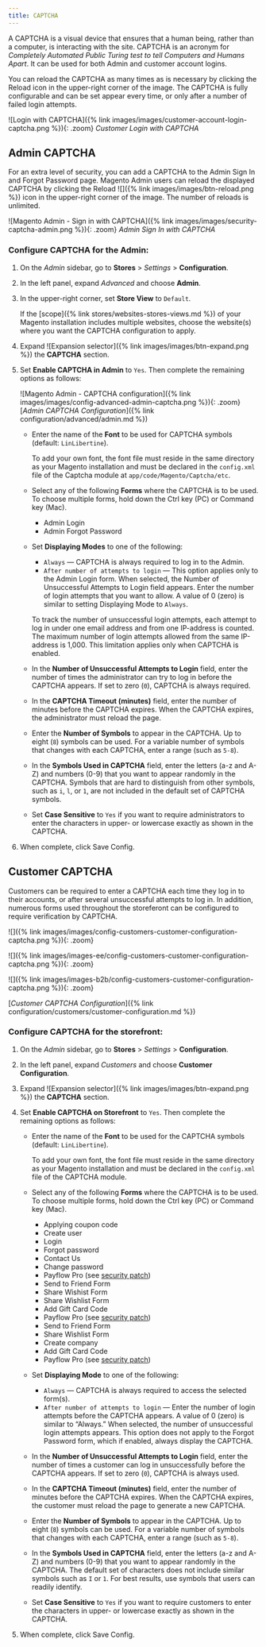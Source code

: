 ```yaml
---
title: CAPTCHA
---
```


A CAPTCHA is a visual device that ensures that a human being, rather than a computer, is interacting with the site. CAPTCHA is an acronym for _Completely Automated Public Turing test to tell Computers and Humans Apart_. It can be used for both Admin and customer account logins.

You can reload the CAPTCHA as many times as is necessary by clicking the Reload icon in the upper-right corner of the image. The CAPTCHA is fully configurable and can be set appear every time, or only after a number of failed login attempts.

![Login with CAPTCHA]({% link images/images/customer-account-login-captcha.png %}){: .zoom}
_Customer Login with CAPTCHA_

## Admin CAPTCHA

For an extra level of security, you can add a CAPTCHA to the Admin Sign In and Forgot Password page. Magento Admin users can reload the displayed CAPTCHA by clicking the Reload ![]({% link images/images/btn-reload.png %}) icon in the upper-right corner of the image. The number of reloads is unlimited.

![Magento Admin - Sign in with CAPTCHA]({% link images/images/security-captcha-admin.png %}){: .zoom}
_Admin Sign In with CAPTCHA_

### Configure CAPTCHA for the Admin:

1. On the _Admin_ sidebar, go to **Stores** > _Settings_ > **Configuration**.

1. In the left panel, expand _Advanced_ and choose **Admin**.

1. In the upper-right corner, set **Store View** to `Default`.

    If the [scope]({% link stores/websites-stores-views.md %}) of your Magento installation includes multiple websites, choose the website(s) where you want the CAPTCHA configuration to apply.

1. Expand ![Expansion selector]({% link images/images/btn-expand.png %}) the **CAPTCHA** section.

1. Set **Enable CAPTCHA in Admin** to `Yes`. Then complete the remaining options as follows:

    ![Magento Admin - CAPTCHA configuration]({% link images/images/config-advanced-admin-captcha.png %}){: .zoom}
    [_Admin CAPTCHA Configuration_]({% link configuration/advanced/admin.md %})

    - Enter the name of the **Font** to be used for CAPTCHA symbols (default: `LinLibertine`).

        To add your own font, the font file must reside in the same directory as your Magento installation and must be declared in the `config.xml` file of the Captcha module at `app/code/Magento/Captcha/etc`.

    - Select any of the following **Forms** where the CAPTCHA is to be used. To choose multiple forms, hold down the Ctrl key (PC) or Command key (Mac).

      - Admin Login
      - Admin Forgot Password

    - Set **Displaying Modes** to one of the following:

      - `Always` — CAPTCHA is always required to log in to the Admin.
      - `After number of attempts to login` — This option applies only to the Admin Login form. When selected, the Number of Unsuccessful Attempts to Login field appears. Enter the number of login attempts that you want to allow. A value of 0 (zero) is similar to setting Displaying Mode to `Always`.

      To track the number of unsuccessful login attempts, each attempt to log in under one email address and from one IP-address is counted. The maximum number of login attempts allowed from the same IP-address is 1,000. This limitation applies only when CAPTCHA is enabled.

    - In the **Number of Unsuccessful Attempts to Login** field, enter the number of times the administrator can try to log in before the CAPTCHA appears. If set to zero (`0`), CAPTCHA is always required.

    - In the **CAPTCHA Timeout (minutes)** field, enter the number of minutes before the CAPTCHA expires. When the CAPTCHA expires, the administrator must reload the page.

    - Enter the **Number of Symbols** to appear in the CAPTCHA. Up to eight (`8`) symbols can be used. For a variable number of symbols that changes with each CAPTCHA, enter a range (such as `5-8`).

    - In the **Symbols Used in CAPTCHA** field, enter the letters (a-z and A-Z) and numbers (0-9) that you want to appear randomly in the CAPTCHA. Symbols that are hard to distinguish from other symbols, such as `i`, `l`, or `1`, are not included in the default set of CAPTCHA symbols.

    - Set **Case Sensitive** to `Yes` if you want to require administrators to enter the characters in upper- or lowercase exactly as shown in the CAPTCHA.

1. When complete, click <span class="btn">Save Config</span>.

## Customer CAPTCHA

Customers can be required to enter a CAPTCHA each time they log in to their accounts, or after several unsuccessful attempts to log in. In addition, numerous forms used throughout the storeferont can be configured to require verification by CAPTCHA.

<!--{% if "Default.CE Only" contains site.edition %}-->
![]({% link images/images/config-customers-customer-configuration-captcha.png %}){: .zoom}
<!--{% endif %}-->
<!--{% if "Default.EE Only" contains site.edition %}-->
![]({% link images/images-ee/config-customers-customer-configuration-captcha.png %}){: .zoom}
<!--{% endif %}-->
<!--{% if "Default.B2B Only" contains site.edition %}-->
![]({% link images/images-b2b/config-customers-customer-configuration-captcha.png %}){: .zoom}
<!--{% endif %}-->
[_Customer CAPTCHA Configuration_]({% link configuration/customers/customer-configuration.md %})

### Configure CAPTCHA for the storefront:

1. On the _Admin_ sidebar, go to **Stores** > _Settings_ > **Configuration**.

1. In the left panel, expand _Customers_ and choose **Customer Configuration**.

1. Expand ![Expansion selector]({% link images/images/btn-expand.png %}) the **CAPTCHA** section.

1. Set **Enable CAPTCHA on Storefront** to `Yes`. Then complete the remaining options as follows:

    - Enter the name of the **Font** to be used for the CAPTCHA symbols (default: `LinLibertine`).

        To add your own font, the font file must reside in the same directory as your Magento installation and must be declared in the `config.xml` file of the CAPTCHA module.

    - Select any of the following **Forms** where the CAPTCHA is to be used. To choose multiple forms, hold down the Ctrl key (PC) or Command key (Mac).

      - Applying coupon code
      - Create user
      - Login
      - Forgot password
      - Contact Us
      - Change password<!--{% if "Default.CE Only" contains site.edition %}-->
      - Payflow Pro (see [security patch](https://support.magento.com/hc/en-us/articles/360025515991))
      - Send to Friend Form
      - Share Wishist Form<!--{% endif %}--><!--{% if "Default.EE Only" contains site.edition %}-->
      - Share Wishlist Form
      - Add Gift Card Code
      - Payflow Pro (see [security patch](https://support.magento.com/hc/en-us/articles/360025515991))
      - Send to Friend Form<!--{% endif %}--><!--{% if "Default.B2B Only" contains site.edition %}-->
      - Share Wishlist Form
      - Create company
      - Add Gift Card Code
      - Payflow Pro (see [security patch](https://support.magento.com/hc/en-us/articles/360025515991))<!--{% endif %}-->

    - Set **Displaying Mode** to one of the following:

      - `Always` — CAPTCHA is always required to access the selected form(s).
      - `After number of attempts to login` — Enter the number of login attempts before the CAPTCHA appears. A value of 0 (zero) is similar to “Always.” When selected, the number of unsuccessful login attempts appears. This option does not apply to the Forgot Password form, which if enabled, always display the CAPTCHA.

    - In the **Number of Unsuccessful Attempts to Login** field, enter the number of times a customer can log in unsuccessfully before the CAPTCHA appears. If set to zero (`0`), CAPTCHA is always used.

    - In the **CAPTCHA Timeout (minutes)** field, enter the number of minutes before the CAPTCHA expires. When the CAPTCHA expires, the customer must reload the page to generate a new CAPTCHA.

    - Enter the **Number of Symbols** to appear in the CAPTCHA. Up to eight (`8`) symbols can be used. For a variable number of symbols that changes with each CAPTCHA, enter a range (such as `5-8`).

    - In the **Symbols Used in CAPTCHA** field, enter the letters (a-z and A-Z) and numbers (0-9) that you want to appear randomly in the CAPTCHA. The default set of characters does not include similar symbols such as `I` or `1`. For best results, use symbols that users can readily identify.

    - Set **Case Sensitive** to `Yes` if you want to require customers to enter the characters in upper- or lowercase exactly as shown in the CAPTCHA.

1. When complete, click <span class="btn">Save Config</span>.

